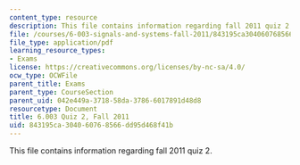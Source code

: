 ```yaml
---
content_type: resource
description: This file contains information regarding fall 2011 quiz 2.
file: /courses/6-003-signals-and-systems-fall-2011/843195ca304060768566dd95d468f41b_MIT6_003F11_q2.pdf
file_type: application/pdf
learning_resource_types:
- Exams
license: https://creativecommons.org/licenses/by-nc-sa/4.0/
ocw_type: OCWFile
parent_title: Exams
parent_type: CourseSection
parent_uid: 042e449a-3718-58da-3786-6017891d48d8
resourcetype: Document
title: 6.003 Quiz 2, Fall 2011
uid: 843195ca-3040-6076-8566-dd95d468f41b
---
```

This file contains information regarding fall 2011 quiz 2.